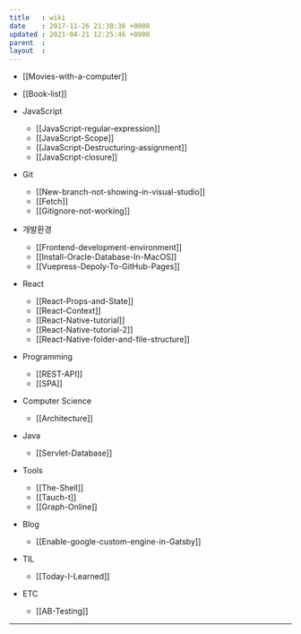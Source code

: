 ```yaml
---
title   : wiki
date    : 2017-11-26 21:38:36 +0900
updated : 2021-04-21 12:25:46 +0900
parent  : 
layout  :
---
```


* [[Movies-with-a-computer]] 
* [[Book-list]]
* JavaScript
	* [[JavaScript-regular-expression]]
	* [[JavaScript-Scope]]
	* [[JavaScript-Destructuring-assignment]]
	* [[JavaScript-closure]]

* Git
	* [[New-branch-not-showing-in-visual-studio]]
	* [[Fetch]]
	* [[Gitignore-not-working]]
* 개발환경
	* [[Frontend-development-environment]]
	* [[Install-Oracle-Database-In-MacOS]]
	* [[Vuepress-Depoly-To-GitHub-Pages]]
* React
	* [[React-Props-and-State]]
	* [[React-Context]]
	* [[React-Native-tutorial]]
	* [[React-Native-tutorial-2]]
	* [[React-Native-folder-and-file-structure]]
* Programming 
	* [[REST-API]]
	* [[SPA]]
* Computer Science
	* [[Architecture]]
* Java
	* [[Servlet-Database]] 
* Tools
	* [[The-Shell]]
	* [[Tauch-t]]
	* [[Graph-Online]]
* Blog
	* [[Enable-google-custom-engine-in-Gatsby]]
* TIL
	* [[Today-I-Learned]]
* ETC
	* [[AB-Testing]]
---

